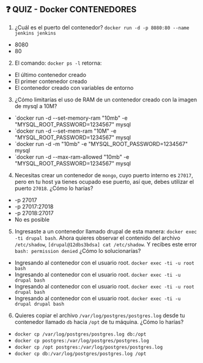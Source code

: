## ❓ QUIZ - Docker CONTENEDORES

1. ¿Cuál es el puerto del contenedor? `docker run -d -p 8080:80 --name jenkins jenkins`

* 8080
* 80

2. El comando: `docker ps -l` retorna:

* El último contenedor creado
* El primer contenedor creado
* El contenedor creado con variables de entorno

3. ¿Cómo limitarías el uso de RAM de un contenedor creado con la imagen de mysql a 10M?

* `docker run -d --set-memory-ram "10mb" -e "MYSQL_ROOT_PASSWORD=1234567" mysql
* `docker run -d --set-mem-ram "10M" -e "MYSQL_ROOT_PASSWORD=1234567" mysql
* `docker run -d -m "10mb" -e "MYSQL_ROOT_PASSWORD=1234567" mysql
* `docker run -d --max-ram-allowed "10mb" -e "MYSQL_ROOT_PASSWORD=1234567" mysql   

4. Necesitas crear un contenedor de `mongo`, cuyo puerto interno es `27017`, pero en tu host ya tienes ocupado ese puerto, así que, debes utilizar el puerto `27018`. ¿Cómo lo harías?

* -p 27017
* -p 27017:27018
* -p 27018:27017
* No es posible

5. Ingresaste a un contenedor llamado drupal de esta manera: 
`docker exec -ti drupal bash`. 
Ahora quieres observar el contenido del archivo `/etc/shadow`, `[drupal@12dbs3bdsa] cat /etc/shadow`. 
Y recibes este error `bash: permission denied` 
¿Cómo lo solucionarías?

* Ingresando al contenedor con el usuario root. `docker exec -ti -u root bash`
* Ingresando al contenedor con el usuario root. `docker exec -ti -u drupal bash`
* Ingresando al contenedor con el usuario root. `docker exec -ti -u root drupal bash`
* Ingresando al contenedor con el usuario root. `docker exec -ti -u drupal drupal bash` 

6. Quieres copiar el archivo `/var/log/postgres/postgres.log` desde tu contenedor llamado `db` hacia `/opt` de tu máquina. ¿Cómo lo harías?

* `docker cp /var/log/postgres/postgres.log db:/opt`
* `docker cp postgres:/var/log/postgres/postgres.log`
* `docker cp /opt postgres:/var/log/postgres/postgres.log`
* `docker cp db:/var/log/postgres/postgres.log /opt`
